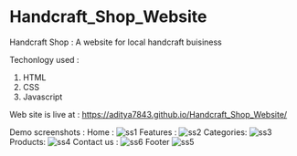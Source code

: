 # Handcraft_Shop_Website
Handcraft Shop : A website for local handcraft buisiness



Techonlogy used :
1. HTML
2. CSS
3. Javascript

Web site is live at : https://aditya7843.github.io/Handcraft_Shop_Website/



 Demo screenshots :
 Home : 
 ![ss1](https://github.com/aditya7843/Handcraft_Shop_Website/assets/121948042/eeaed044-69bd-46dc-95c6-3dc56af6af57)
 Features : 
![ss2](https://github.com/aditya7843/Handcraft_Shop_Website/assets/121948042/7f09e557-274a-4e30-b760-74fc3761e12d)
Categories: 
![ss3](https://github.com/aditya7843/Handcraft_Shop_Website/assets/121948042/5a152a11-a15d-470c-ac48-52ad569f372e)
Products:
![ss4](https://github.com/aditya7843/Handcraft_Shop_Website/assets/121948042/793acc3e-afaa-48f3-9ce5-9760dac58498)
Contact us : 
![ss6](https://github.com/aditya7843/Handcraft_Shop_Website/assets/121948042/3cb42bd5-3670-42a5-8422-87c6a6d05ddf)
Footer
![ss5](https://github.com/aditya7843/Handcraft_Shop_Website/assets/121948042/64e25fba-92f6-4eae-9ba7-8c56fde5df7a)








